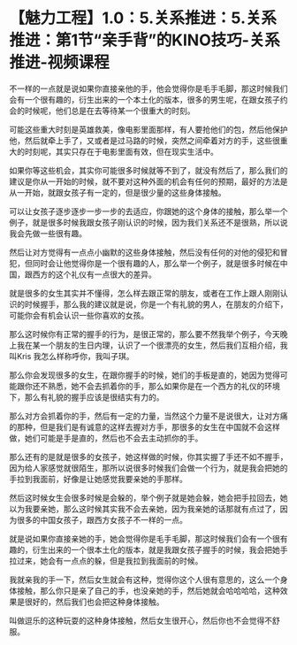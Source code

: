 # 【魅力工程】1.0：5.关系推进：5.关系推进：第1节“亲手背”的KINO技巧-关系推进-视频课程

不一样的一点就是说如果你直接亲他的手，他会觉得你是毛手毛脚，那这时候我们会有一个很有趣的，衍生出来的一个本土化的版本，很多的男生呢，在跟女孩子约会的时候呢，他们总是在去等待某一个很重大的时刻。

可能这些重大时刻是英雄救美，像电影里面那样，有人要抢他们的包，然后他保护他，然后就牵上手了，又或者是过马路的时候，突然之间牵着对方的手，这些很重大的时刻呢，其实只存在于电影里面有效，但在现实生活中。

如果你等这些机会，其实你可能很多时候就等不到了，就没有然后了，那么我们的建议是你从一开始的时候，就不要对这种外面的机会有任何的预期，最好的方法是从一开始，就跟女孩子有一定的，但是很少量的这些身体接触。

可以让女孩子逐步逐步一步一步的去适应，你跟她的这个身体的接触，那么举一个例子，就是很多时候我跟女孩子刚认识的时候，因为我们关系还不是很熟，所以说我会先做一些很有趣。

然后让对方觉得有一点点小幽默的这些身体接触，然后没有任何的对他的侵犯和冒犯，但同时会让他觉得你是一个很有趣的人，那么举一个例子，就是很多时候在中国，跟西方的这个礼仪有一点很大的差异。

就是很多的女生其实并不懂得，怎么样去跟正常的朋友，或者在工作上跟人刚刚认识的时候握手，那么我的建议就是说，你是一个有礼貌的男人，在朋友的介绍下，可能你会有机会认识一些你喜欢的女孩。

那么这时候你有正常的握手的行为，是很正常的，那么要不然我举个例子，今天晚上我在某一个朋友的生日内理，认识了一个很漂亮的女生，然后我们互相介绍，我叫Kris 我怎么样称呼你，我叫子琪。

那么你会发现很多的女生，在跟你握手的时候，她们的手板是直的，她因为觉得可能跟你还不熟悉，她不会去抓着你的手，那么如果你是在一个西方的礼仪的环境下，那么有礼貌的握手应该是很结实有力的。

那么对方会抓着你的手，然后有一定的力量，当然这个力量不是说很大，让对方痛的那种，但是我们是有诚意的这样去握对方手，那很多的女生在中国就不会这样做，她们可能是手是直的，然后也不会去主动抓你的手。

那么还有的是就是很多的女孩子，她这样做的时候，你其实握了手还不如不握手，因为给人家感觉就很陌生，那所以说很多时候我们会做一个行为，就是我会把她的手拉到我面前，好像是让她感觉我要亲她的手那样。

然后这时候女生会很多时候是会躲的，举个例子就是她会躲，她会把手拉回去，她以为我要亲她，那么这时候其实我不会去亲她，因为我亲她的话那就有点过了，因为很多的中国女孩子，跟西方女孩子不一样的一点。

就是说如果你直接亲她的手，她会觉得你是毛手毛脚，那这时候我们会有一个很有趣的，衍生出来的一个很本土化的版本，就是我跟女孩子握手的时候，我会把她手拉过来，她会有一点点的躲，但是我拉到我面前的时候。

我就亲我的手一下，然后女生就会有这种，觉得你这个人很有意思的，这么一个身体接触，那么你只是亲了自己的手，也没亲她的手，然后她就会哈哈哈哈，这种效果是很好的，然后我们也会把这种身体接触。

叫做逗乐的这种玩耍的这种身体接触，然后女生很开心，然后你也不会觉得不舒服。